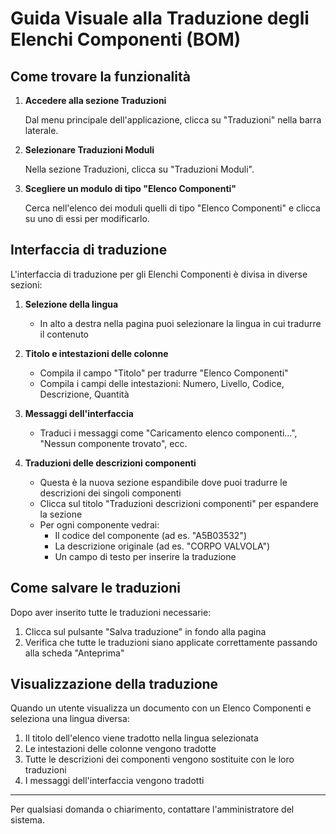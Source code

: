 # Guida Visuale alla Traduzione degli Elenchi Componenti (BOM)

## Come trovare la funzionalità

1. **Accedere alla sezione Traduzioni**

   Dal menu principale dell'applicazione, clicca su "Traduzioni" nella barra laterale.

2. **Selezionare Traduzioni Moduli**

   Nella sezione Traduzioni, clicca su "Traduzioni Moduli".

3. **Scegliere un modulo di tipo "Elenco Componenti"**

   Cerca nell'elenco dei moduli quelli di tipo "Elenco Componenti" e clicca su uno di essi per modificarlo.

## Interfaccia di traduzione

L'interfaccia di traduzione per gli Elenchi Componenti è divisa in diverse sezioni:

1. **Selezione della lingua**
   - In alto a destra nella pagina puoi selezionare la lingua in cui tradurre il contenuto

2. **Titolo e intestazioni delle colonne**
   - Compila il campo "Titolo" per tradurre "Elenco Componenti"
   - Compila i campi delle intestazioni: Numero, Livello, Codice, Descrizione, Quantità

3. **Messaggi dell'interfaccia**
   - Traduci i messaggi come "Caricamento elenco componenti...", "Nessun componente trovato", ecc.

4. **Traduzioni delle descrizioni componenti**
   - Questa è la nuova sezione espandibile dove puoi tradurre le descrizioni dei singoli componenti
   - Clicca sul titolo "Traduzioni descrizioni componenti" per espandere la sezione
   - Per ogni componente vedrai:
     * Il codice del componente (ad es. "A5B03532")
     * La descrizione originale (ad es. "CORPO VALVOLA")
     * Un campo di testo per inserire la traduzione

## Come salvare le traduzioni

Dopo aver inserito tutte le traduzioni necessarie:

1. Clicca sul pulsante "Salva traduzione" in fondo alla pagina
2. Verifica che tutte le traduzioni siano applicate correttamente passando alla scheda "Anteprima"

## Visualizzazione della traduzione

Quando un utente visualizza un documento con un Elenco Componenti e seleziona una lingua diversa:

1. Il titolo dell'elenco viene tradotto nella lingua selezionata
2. Le intestazioni delle colonne vengono tradotte
3. Tutte le descrizioni dei componenti vengono sostituite con le loro traduzioni
4. I messaggi dell'interfaccia vengono tradotti

---

Per qualsiasi domanda o chiarimento, contattare l'amministratore del sistema.
